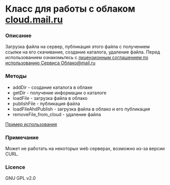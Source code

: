 # Класс для работы с облаком [cloud.mail.ru](http://cloud.mail.ru)

### Описание
Загрузка файла на сервер, публикация этого файла с получением ссылки на его скачивание, создание каталога, удаление файла.
Перед использованием ознакомьтесь с [лицензионным соглашением по использованию Сервиса Облако@mail.ru](https://cloud.mail.ru/LA/)

### Методы
* addDir - создание каталога в облаке
* getDir - получение информации о каталоге
* loadFile - загрузка файла в облако
* publishFile - публикация файла
* loadFileAhdPublish - загрузка файла в облако и его публикация
* removeFile_from_cloud - удаление файла

[Пример использования](example.php)

### Примечание
Может не работать на некоторых web серверах, возможно из-за версии CURL.

### Licence
GNU GPL v2.0
